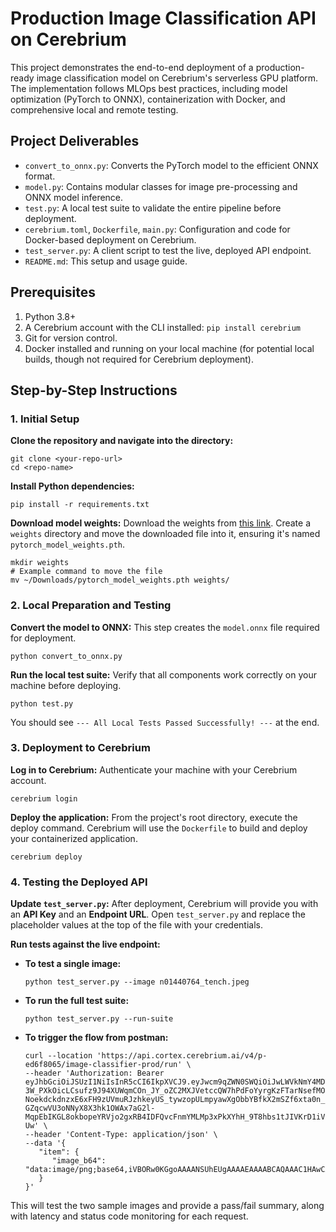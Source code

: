 # Production Image Classification API on Cerebrium

This project demonstrates the end-to-end deployment of a production-ready image classification model on Cerebrium's serverless GPU platform. The implementation follows MLOps best practices, including model optimization (PyTorch to ONNX), containerization with Docker, and comprehensive local and remote testing.

## Project Deliverables

-   `convert_to_onnx.py`: Converts the PyTorch model to the efficient ONNX format.
-   `model.py`: Contains modular classes for image pre-processing and ONNX model inference.
-   `test.py`: A local test suite to validate the entire pipeline before deployment.
-   `cerebrium.toml`, `Dockerfile`, `main.py`: Configuration and code for Docker-based deployment on Cerebrium.
-   `test_server.py`: A client script to test the live, deployed API endpoint.
-   `README.md`: This setup and usage guide.

## Prerequisites

1.  Python 3.8+
2.  A Cerebrium account with the CLI installed: `pip install cerebrium`
3.  Git for version control.
4.  Docker installed and running on your local machine (for potential local builds, though not required for Cerebrium deployment).

## Step-by-Step Instructions

### 1. Initial Setup

**Clone the repository and navigate into the directory:**
```
git clone <your-repo-url>
cd <repo-name>
```

**Install Python dependencies:**
```
pip install -r requirements.txt
```

**Download model weights:**
Download the weights from [this link](https://www.dropbox.com/s/b7641ryzmkceoc9/pytorch_model_weights.pth?dl=1). Create a `weights` directory and move the downloaded file into it, ensuring it's named `pytorch_model_weights.pth`.
```
mkdir weights
# Example command to move the file
mv ~/Downloads/pytorch_model_weights.pth weights/
```

### 2. Local Preparation and Testing

**Convert the model to ONNX:**
This step creates the `model.onnx` file required for deployment.
```
python convert_to_onnx.py
```

**Run the local test suite:**
Verify that all components work correctly on your machine before deploying.
```
python test.py
```
You should see `--- All Local Tests Passed Successfully! ---` at the end.

### 3. Deployment to Cerebrium

**Log in to Cerebrium:**
Authenticate your machine with your Cerebrium account.
```
cerebrium login
```

**Deploy the application:**
From the project's root directory, execute the deploy command. Cerebrium will use the `Dockerfile` to build and deploy your containerized application.
```
cerebrium deploy
```

### 4. Testing the Deployed API

**Update `test_server.py`:**
After deployment, Cerebrium will provide you with an **API Key** and an **Endpoint URL**. Open `test_server.py` and replace the placeholder values at the top of the file with your credentials.

**Run tests against the live endpoint:**

*   **To test a single image:**
    ```
    python test_server.py --image n01440764_tench.jpeg
    ```

*   **To run the full test suite:**
    ```
    python test_server.py --run-suite
    ```
*  **To trigger the flow from postman:**
   ```
   curl --location 'https://api.cortex.cerebrium.ai/v4/p-ed6f8065/image-classifier-prod/run' \
   --header 'Authorization: Bearer eyJhbGciOiJSUzI1NiIsInR5cCI6IkpXVCJ9.eyJwcm9qZWN0SWQiOiJwLWVkNmY4MDY1IiwiaWF0IjoxNzQ5NDU3NDE1LCJleHAiOjIwNjUwMzM0MTV9.BqjfaGzQBHVGlOfL-3W_PXkOicLCsufz9J94XUWqmCOn_JY_oZC2MXJVetccQW7hPdFoYyrgKzFTarNsefMO4W7D-NoekdckdnzxE6xFH9zUVmuRJzhkeyUS_tywzopULmpyawXgObbYBfkX2mSZf6xta0n_ubVY7IaTnzHHuct-GZqcwVU3oNNyX8X3hk1OWAx7aG2l-MqpEbIKGL8okbopeYRVjo2gxRB4IDFQvcFnmYMLMp3xPkXYhH_9T8hbs1tJIVKrD1iVcRkX6sZQDNJFC4UUTBVMPJ64ctkpsbMCjdqVq6pa1WPbGunY3P_0Myk4LyM1rfYXxt38jb_-Uw' \
   --header 'Content-Type: application/json' \
   --data '{
      "item": {
         "image_b64": "data:image/png;base64,iVBORw0KGgoAAAANSUhEUgAAAAEAAAABCAQAAAC1HAwCAAAAC0lEQVR4nGNgYAAAAAMAAWgmWQ0AAAAASUVORK5CYII="
      }
   }'
   ```
This will test the two sample images and provide a pass/fail summary, along with latency and status code monitoring for each request.

